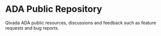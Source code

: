 # ADA Public Repository
Qivada ADA public resources, discussions and feedback such as feature requests and bug reports.
